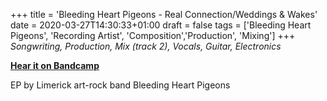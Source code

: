 +++
title = 'Bleeding Heart Pigeons - Real Connection/Weddings & Wakes'
date = 2020-03-27T14:30:33+01:00
draft = false
tags = ['Bleeding Heart Pigeons', 'Recording Artist', 'Composition','Production', 'Mixing']
+++
_Songwriting, Production, Mix (track 2), Vocals, Guitar, Electronics_

[**Hear it on Bandcamp**](https://hlymrecords.bandcamp.com/album/real-connection-b-w-weddings-and-wakes)


EP by Limerick art-rock band Bleeding Heart Pigeons